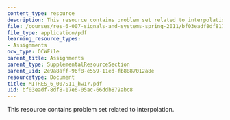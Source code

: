 ```yaml
---
content_type: resource
description: This resource contains problem set related to interpolation.
file: /courses/res-6-007-signals-and-systems-spring-2011/bf03eadf8df817e605ac66ddb879abc8_MITRES_6_007S11_hw17.pdf
file_type: application/pdf
learning_resource_types:
- Assignments
ocw_type: OCWFile
parent_title: Assignments
parent_type: SupplementalResourceSection
parent_uid: 2e9a8aff-96f8-e559-11ed-fb8887012a8e
resourcetype: Document
title: MITRES_6_007S11_hw17.pdf
uid: bf03eadf-8df8-17e6-05ac-66ddb879abc8
---
```

This resource contains problem set related to interpolation.

